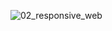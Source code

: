 ![02_responsive_web](https://github.com/ysolarh/OZ_class_backend/assets/109467066/3a091cc9-4c2b-4915-bc25-eaa0cb3e13b1)